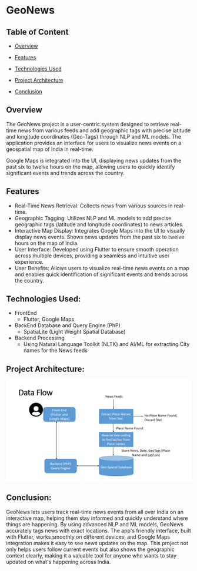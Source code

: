 # GeoNews

## Table of Content
* [Overview](#overview)

* [Features](#features)

* [Technologies Used](#technologies-used)

* [Project Architecture](#project-architecture)

* [Conclusion](#conclusion)

## Overview
The GeoNews project is a user-centric system designed to retrieve real-time news from various feeds and add geographic tags with precise latitude and longitude coordinates (Geo-Tags) through NLP and ML models. The application provides an interface for users to visualize news events on a geospatial map of India in real-time.

Google Maps is integrated into the UI, displaying news updates from the past six to twelve hours on the map, allowing users to quickly identify significant events and trends across the country.


## Features
* Real-Time News Retrieval: Collects news from various sources in real-time.
* Geographic Tagging: Utilizes NLP and ML models to add precise geographic tags (latitude and longitude coordinates) to news articles.
* Interactive Map Display: Integrates Google Maps into the UI to visually display news events. Shows news updates from the past six to twelve hours on the map of India.
* User Interface: Developed using Flutter to ensure smooth operation across multiple devices, providing a seamless and intuitive user experience.
* User Benefits: Allows users to visualize real-time news events on a map and enables quick identification of significant events and trends across the country.


## Technologies Used:
* FrontEnd 
    * Flutter, Google Maps
* BackEnd Database and Query Engine (PhP)
    * SpatiaLite (Light Weight Spatial Database)
* Backend Processing
    * Using Natural Language Toolkit (NLTK) and AI/ML for extracting City names for the News feeds


## Project Architecture:
![alt text](<Data Flow.png>)

## Conclusion:
GeoNews lets users track real-time news events from all over India on an interactive map, helping them stay informed and quickly understand where things are happening. By using advanced NLP and ML models, GeoNews accurately tags news with exact locations. The app's friendly interface, built with Flutter, works smoothly on different devices, and Google Maps integration makes it easy to see news updates on the map. This project not only helps users follow current events but also shows the geographic context clearly, making it a valuable tool for anyone who wants to stay updated on what's happening across India.